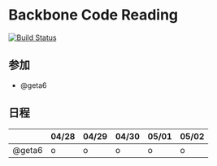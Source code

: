 Backbone Code Reading
=====================

[![Build Status](https://travis-ci.org/geta6/BackboneCodeReading.svg?branch=master)](https://travis-ci.org/geta6/BackboneCodeReading)

参加
----

- @geta6

日程
----

|          |04/28|04/29|04/30|05/01|05/02|
|----------|-----|-----|-----|-----|-----|
|@geta6    |o    |o    |o    |o    |o    |

